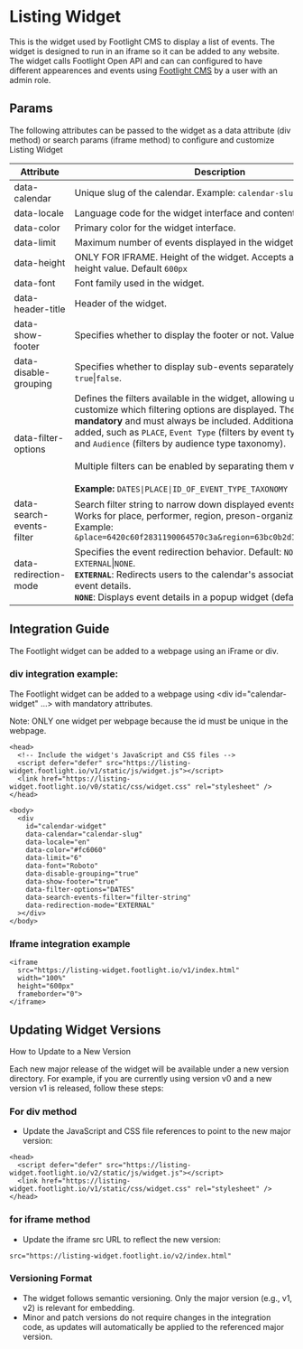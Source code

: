 # Listing Widget

This is the widget used by Footlight CMS to display a list of events. The widget is designed to run in an iframe so it can be added to any website. The widget calls Footlight Open API and can can configured to have different appearences and events using [Footlight CMS](https://cms.footlight.io) by a user with an admin role.

## Params

The following attributes can be passed to the widget as a data attribute (div method) or search params (iframe method) to configure and customize Listing Widget

| Attribute   | Description | Required             |
|-------------|-------------|---------------------|
| data-calendar            | Unique slug of the calendar.   Example: `calendar-slug`             |  YES            |     
| data-locale          | Language code for the widget interface and content ( en, fr, ja). | YES               |
| data-color             | Primary color for the widget interface.         | YES   |                 
| data-limit             | Maximum number of events displayed in the widget.      | YES |    
| data-height            | ONLY FOR IFRAME. Height of the widget. Accepts any valid CSS height value. Default `600px`     | NO |    
| data-font              | Font family used in the widget. | YES |   
| data-header-title      | Header of the widget.                               | NO |
| data-show-footer       | Specifies whether to display the footer or not. Values: `true`\|`false`.        | Yes|
| data-disable-grouping  | Specifies whether to display sub-events separately or not. Values: `true`\|`false`. | Yes | 
| data-filter-options | Defines the filters available in the widget, allowing users to customize which filtering options are displayed. The `DATES` filter is **mandatory** and must always be included. Additional filters can be added, such as `PLACE`, `Event Type` (filters by event type taxonomy), and `Audience` (filters by audience type taxonomy). <br><br> Multiple filters can be enabled by separating them with <code>\|</code>. <br><br> **Example:** <code>DATES\|PLACE\|ID_OF_EVENT_TYPE_TAXONOMY</code> | YES          |
| data-search-events-filter | Search filter string to narrow down displayed events. <br> Works for place, performer, region, preson-organization. <br> Example:  `&place=6420c60f2831190064570c3a&region=63bc0b2d1c6b6c005aad5253`      | NO                  |         
| data-redirection-mode  | Specifies the event redirection behavior. Default:  `NONE`  Values: `EXTERNAL`\|`NONE`. <br>  **`EXTERNAL`**: Redirects users to the calendar's associated website for event details. <br> **`NONE`**: Displays event details in a popup widget (default behavior).      |    NO                      |


## Integration Guide

The Footlight widget can be added to a webpage using an iFrame or div.  

### div integration example:

The Footlight widget can be added to a webpage using <div id="calendar-widget" ...> with  mandatory attributes.  

Note: ONLY one widget per webpage because the id must be unique in the webpage.

```
<head>
  <!-- Include the widget's JavaScript and CSS files -->
  <script defer="defer" src="https://listing-widget.footlight.io/v1/static/js/widget.js"></script>
  <link href="https://listing-widget.footlight.io/v0/static/css/widget.css" rel="stylesheet" />
</head>

<body>
  <div
    id="calendar-widget"                             
    data-calendar="calendar-slug"                                                           
    data-locale="en"                                              
    data-color="#fc6060"                                          
    data-limit="6"                                                                                           
    data-font="Roboto"
    data-disable-grouping="true"
    data-show-footer="true"
    data-filter-options="DATES"                                                            
    data-search-events-filter="filter-string"                     
    data-redirection-mode="EXTERNAL"                              
  ></div>
</body>
```

### Iframe integration example
```
<iframe
  src="https://listing-widget.footlight.io/v1/index.html"
  width="100%"
  height="600px"
  frameborder="0">
</iframe>
```

## Updating Widget Versions

How to Update to a New Version

Each new major release of the widget will be available under a new version directory. For example, if you are currently using version v0 and a new version v1 is released, follow these steps:

### For div method
* Update the JavaScript and CSS file references to point to the new major version:
```
<head>
  <script defer="defer" src="https://listing-widget.footlight.io/v2/static/js/widget.js"></script>
  <link href="https://listing-widget.footlight.io/v1/static/css/widget.css" rel="stylesheet" />
</head>
```

### for iframe method
* Update the iframe src URL to reflect the new version:
```
src="https://listing-widget.footlight.io/v2/index.html"
```

### Versioning Format
* The widget follows semantic versioning. Only the major version (e.g., v1, v2) is relevant for embedding.
* Minor and patch versions do not require changes in the integration code, as updates will automatically be applied to the referenced major version.





